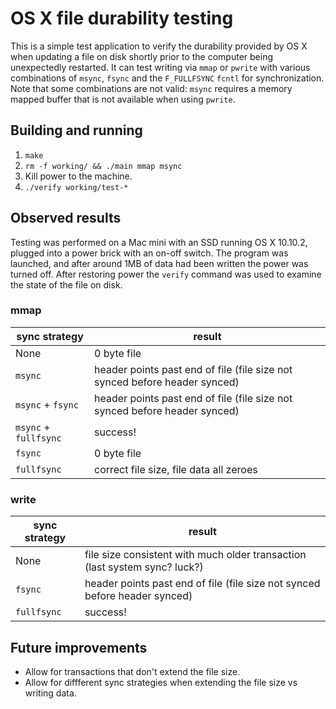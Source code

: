 # OS X file durability testing

This is a simple test application to verify the durability provided by OS X when updating a file on disk shortly prior to the computer being unexpectedly restarted.
It can test writing via `mmap` or `pwrite` with various combinations of `msync`, `fsync` and the `F_FULLFSYNC` `fcntl` for synchronization.
Note that some combinations are not valid: `msync` requires a memory mapped buffer that is not available when using `pwrite`.

## Building and running

1. `make`
2. `rm -f working/ && ./main mmap msync`
3. Kill power to the machine.
4. `./verify working/test-*`

## Observed results

Testing was performed on a Mac mini with an SSD running OS X 10.10.2, plugged into a power brick with an on-off switch.
The program was launched, and after around 1MB of data had been written the power was turned off.
After restoring power the `verify` command was used to examine the state of the file on disk.

### mmap

| sync strategy         | result |
|-----------------------|----------------------------------------------------------------------------|
| None                  | 0 byte file |
| `msync`               | header points past end of file (file size not synced before header synced) |
| `msync` + `fsync`     | header points past end of file (file size not synced before header synced) |
| `msync` + `fullfsync` | success! |
| `fsync`               | 0 byte file |
| `fullfsync`           | correct file size, file data all zeroes |


### write

| sync strategy         | result |
|-----------------------|----------------------------------------------------------------------------|
| None                  | file size consistent with much older transaction (last system sync? luck?) |
| `fsync`               | header points past end of file (file size not synced before header synced) |
| `fullfsync`           | success! |

## Future improvements

* Allow for transactions that don't extend the file size.
* Allow for diffferent sync strategies when extending the file size vs writing data.
